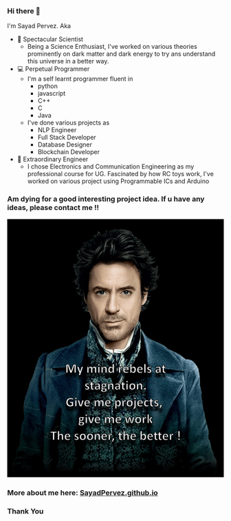 ### Hi there 👋



I'm Sayad Pervez. Aka

- 🔭 Spectacular Scientist
    - Being a Science Enthusiast, I've worked on various theories prominently on dark matter and dark energy to try ans understand this universe in a better way.
- 💻 Perpetual Programmer
    - I'm a self learnt programmer fluent in 
        - python
        - javascript
        - C++
        - C
        - Java
    - I've done various projects as
        - NLP Engineer
        - Full Stack Developer
        - Database Designer
        - Blockchain Developer
- 🔌 Extraordinary Engineer
    - I chose Electronics and Communication Engineering as my professional course for UG. Fascinated by how RC toys work, I've worked on various project using Programmable ICs and Arduino
    

### Am dying for a good interesting project idea. If u have any ideas, please contact me !!
![Give_me_work](https://github.com/SayadPervez/SayadPervez/blob/main/2cd43b_766b60755a9a4e6b98abe5131fdd5d4b_mv2.jpg?raw=true)
### More about me here: [SayadPervez.github.io](https://sayadpervez.github.io/It-s_me/Pg1/index.html)
### Thank You
